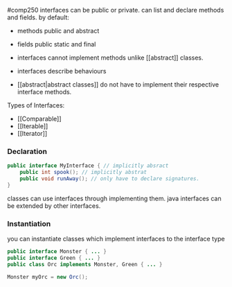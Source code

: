 #comp250 
interfaces can be public or private. can list and declare methods and fields. 
by default:
- methods public and abstract
- fields public static and final

- interfaces cannot implement methods unlike [[abstract]] classes.
- interfaces describe behaviours
- [[abstract|abstract classes]] do not have to implement their respective interface methods.

Types of Interfaces:
- [[Comparable]]
- [[Iterable]]
- [[Iterator]]

### Declaration
```java
public interface MyInterface { // implicitly absract
	public int spook(); // implicitly abstrat
	public void runAway(); // only have to declare signatures.
}
```


classes can use interfaces through implementing them. java interfaces can be extended by other interfaces. 

### Instantiation
you can instantiate classes which implement interfaces to the interface type
```java
public interface Monster { ... }
public interface Green { ... }
public class Orc implements Monster, Green { ... }

Monster myOrc = new Orc();
```